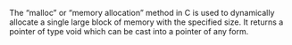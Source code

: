 The “malloc” or “memory allocation” method in C is used to dynamically allocate a single large block of memory with the specified size. It returns a pointer of type void which can be cast into a pointer of any form.
